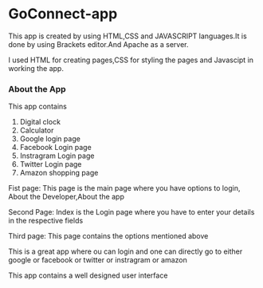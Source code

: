 # GoConnect-app
<p>This app is created by using HTML,CSS and JAVASCRIPT languages.It is done by using Brackets editor.And Apache as a server.</p>
    <p>I used HTML for creating pages,CSS for styling the pages and Javascipt in working the app.</p>
<h3>About the App</h3>
		This app contains <ol><li>Digital clock</li>
	<li>Calculator</li>
	<li>Google login page</li>
	<li>Facebook Login page</li>
	<li>Instragram Login page</li>
	<li>Twitter Login page</li>
	<li>Amazon shopping page</li></ol>
	<p>Fist page: This page is the main page where you have options to login, About the Developer,About the app</p>
	<p>Second Page: Index is the Login page where you have to enter your details in the respective fields</p>
	<p>Third page: This page contains the options mentioned above</p>
	<p>   This is a great app where ou can login and one can directly go to either google or facebook or twitter or instragram or amazon</p>
	<p>  This app contains a well designed user interface</p>

